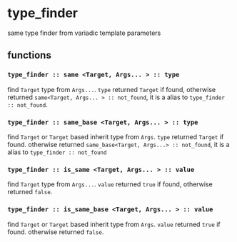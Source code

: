 
# type_finder

 same type finder from variadic template parameters



## functions

### `type_finder :: same <Target, Args... > :: type`

find `Target` type from `Args...`. `type` returned `Target` if found, 
otherwise returned `same<Target, Args... > :: not_found`, it is a alias to `type_finder :: not_found`.


### `type_finder :: same_base <Target, Args... > :: type`

find `Target` or `Target` based inherit type from `Args`. `type` returned `Target` if found.
otherwise returned `same_base<Target, Args...> :: not_found`, it is a alias to `type_finder :: not_found`

### `type_finder :: is_same <Target, Args... > :: value`

find `Target` type from `Args...`. `value` returned `true` if found, otherwise returned `false`.


### `type_finder :: is_same_base <Target, Args... > :: value`

find `Target` or `Target` based inherit type from `Args`. `value` returned `true` if found. otherwise returned `false`.

